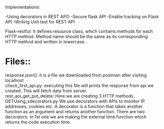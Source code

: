Implementations:

-Using decorators in REST APO
-Secure flask API
-Enable tracking on Flask API
-Writing Unit test for REST API


Flask-restful: It defines resource class, which contains methods for each HTTP method. Method name should be the same as its corresponding
HTTP method and written in lowercase.


<h1>Files::</h1>
response.json(): it is a file we downloaded from postman after visiting localhost 
</br>
check_first_api.py: executing this file will prints the response from api we created. This will fetch data from server.
</br>
rest_api_get_put_delete: Here we are creating 3 HTTP methods, GET<POST<DELETE,. Here we create customize URL and when you request post from(postman or anywhere)
then it will take Name as input and on hitting GET method, will give that Name back and in Delete it will delete

<h1>Using_sdecorators.py</h1>
<tr>
<td>
    We use decorators with APIs to monitor IP addresses, cookies etc. A decorator is a function that takes another function as an argument and returns another function.
    There are two decorators. In 1st one we are making the external time function which returns the code execution time.
</td>
</tr>
